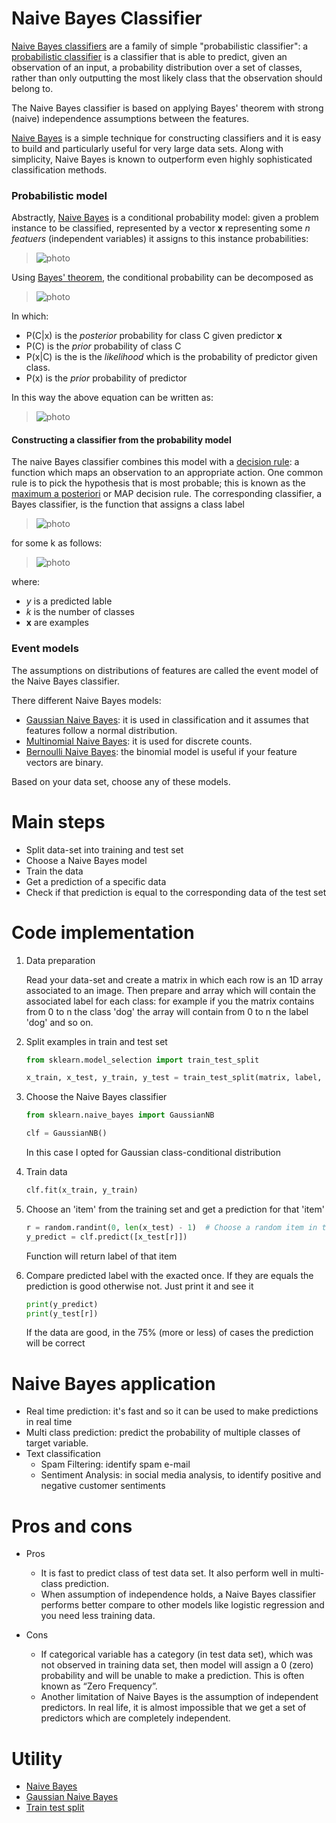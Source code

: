 # Naive Bayes Classifier

[Naive Bayes classifiers](https://en.wikipedia.org/wiki/Naive_Bayes_classifier) are a family of simple "probabilistic classifier": a [probabilistic classifier](https://en.wikipedia.org/wiki/Probabilistic_classification) is a classifier that is able to predict, given an observation of an input, a probability distribution over a set of classes, rather than only outputting the most likely class that the observation should belong to.

The Naive Bayes classifier is based on applying Bayes' theorem with strong (naive) independence assumptions between the features.

[Naive Bayes](https://en.wikipedia.org/wiki/Naive_Bayes_classifier#Introduction) is a simple technique for constructing classifiers and it is easy to build and particularly useful for very large data sets. Along with simplicity, Naive Bayes is known to outperform even highly sophisticated classification methods.

### Probabilistic model

Abstractly, [Naive Bayes](https://en.wikipedia.org/wiki/Naive_Bayes_classifier#Probabilistic_model) is a conditional probability model: given a problem instance to be classified, represented by a vector **x** representing some *n featuers* (independent variables) it assigns to this instance probabilities:

> ![photo](https://wikimedia.org/api/rest_v1/media/math/render/svg/c6ebabd72c70e181cf901c415a87636a6474f139)

Using [Bayes' theorem](https://en.wikipedia.org/wiki/Bayes%27_theorem), the conditional probability can be decomposed as

> ![photo](https://wikimedia.org/api/rest_v1/media/math/srender/svg/52bd0ca5938da89d7f9bf388dc7edcbd546c118e)

In which:
- P(C|x) is the *posterior* probability for class C given predictor **x**
- P(C) is the *prior* probability of class C
- P(x|C) is the is the *likelihood* which is the probability of predictor given class.
- P(x) is the *prior* probability of predictor

In this way the above equation can be written as:

> ![photo](https://wikimedia.org/api/rest_v1/media/math/render/svg/d0d9f596ba491384422716b01dbe74472060d0d7)

#### Constructing a classifier from the probability model

The naive Bayes classifier combines this model with a [decision rule](https://en.wikipedia.org/wiki/Decision_rule): a function which maps an observation to an appropriate action. 
One common rule is to pick the hypothesis that is most probable; this is known as the [maximum a posteriori](https://en.wikipedia.org/wiki/Maximum_a_posteriori_estimation) or MAP decision rule. 
The corresponding classifier, a Bayes classifier, is the function that assigns a class label 

> ![photo](https://wikimedia.org/api/rest_v1/media/math/render/svg/6fe719eda4ce62ee2f2104455abc5233fdf69e01)

for some k as follows:

> ![photo](https://wikimedia.org/api/rest_v1/media/math/render/svg/5ed52009429e5f3028302427a067822fdfc58059)

where:
- *y* is a predicted lable
- *k* is the number of classes
- **x** are examples

### Event models

The assumptions on distributions of features are called the event model of the Naive Bayes classifier.

There different Naive Bayes models:
- [Gaussian Naive Bayes](https://en.wikipedia.org/wiki/Naive_Bayes_classifier#Gaussian_naive_Bayes): it is used in classification and it assumes that features follow a normal distribution.
- [Multinomial Naive Bayes](https://en.wikipedia.org/wiki/Naive_Bayes_classifier#Multinomial_naive_Bayes): it is used for discrete counts.
- [Bernoulli Naive Bayes](https://en.wikipedia.org/wiki/Naive_Bayes_classifier#Bernoulli_naive_Bayes): the binomial model is useful if your feature vectors are binary.

Based on your data set, choose any of these models.

# Main steps

- Split data-set into training and test set
- Choose a Naive Bayes model
- Train the data
- Get a prediction of a specific data
- Check if that prediction is equal to the corresponding data of the test set

# Code implementation

1. Data preparation

    Read your data-set and create a matrix in which each row is an 1D array associated to an image.
    Then prepare and array which will contain the associated label for each class: for example if you the matrix contains from 0 to n the class 'dog' the array will contain from 0 to n the label 'dog' and so on.

2. Split examples in train and test set
    
    ```python
    from sklearn.model_selection import train_test_split
 
    x_train, x_test, y_train, y_test = train_test_split(matrix, label, test_size=0.33, random_state=42)
    ```
        
3. Choose the Naive Bayes classifier

    ```python
    from sklearn.naive_bayes import GaussianNB
 
    clf = GaussianNB()
    ```   
    In this case I opted for Gaussian class-conditional distribution
         
4. Train data

    ```python
    clf.fit(x_train, y_train)
    ```
        
5. Choose an 'item' from the training set and get a prediction for that 'item'

    ```python
    r = random.randint(0, len(x_test) - 1)  # Choose a random item in the data-set
    y_predict = clf.predict([x_test[r]])
    ```
        
    Function will return label of that item
        
6. Compare predicted label with the exacted once. If they are equals the prediction is good otherwise not. Just print it and see it

    ```python
    print(y_predict)
    print(y_test[r])
    ```
        
    If the data are good, in the 75% (more or less) of cases the prediction will be correct

# Naive Bayes application

- Real time prediction: it's fast and so it can be used to make predictions in real time
- Multi class prediction: predict the probability of multiple classes of target variable.
- Text classification
    - Spam Filtering: identify spam e-mail
    - Sentiment Analysis: in social media analysis, to identify positive and negative customer sentiments

# Pros and cons

- Pros
    - It is fast to predict class of test data set. It also perform well in multi-class prediction.
    - When assumption of independence holds, a Naive Bayes classifier performs better compare to other models like logistic regression and you need less training data.
    
- Cons
    - If categorical variable has a category (in test data set), which was not observed in training data set, then model will assign a 0 (zero) probability and will be unable to make a prediction. This is often known as “Zero Frequency”.
    - Another limitation of Naive Bayes is the assumption of independent predictors. In real life, it is almost impossible that we get a set of predictors which are completely independent.

# Utility

- [Naive Bayes](https://scikit-learn.org/stable/modules/naive_bayes.html)
- [Gaussian Naive Bayes](https://scikit-learn.org/stable/modules/generated/sklearn.naive_bayes.GaussianNB.html)
- [Train test split](https://scikit-learn.org/stable/modules/generated/sklearn.model_selection.train_test_split.html)
